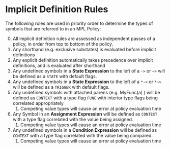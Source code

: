 # Implicit Definition Rules

The following rules are used in priority order to determine the types of symbols that are referred to in an MPL Policy:

0. All implicit definition rules are assessed as independent passes of a policy, in order from top to bottom of the policy.
1. Any shorthand (e.g. exclusive substates) is evaluated before implicit definitions
2. Any explicit definition automatically takes precedence over implicit definitions, and is evaluated after shorthand
3. Any undefined symbols in a **State Expression** to the left of a `->` or `~>` will be defined as a `STATE` with default flags.
4. Any undefined symbols in a **State Expression** to the left of a `*->` or `*~>` will be defined as a `TRIGGER` with default flags.
0. Any undefined symbols with attached parens (e.g.  MyFunc(a) ) will be defined as `CONTEXT` with a type flag `FUNC` with interior type flags being correlated appropriately
   1. Competing value types will cause an error at policy evaluation time
0. Any Symbol in an **Assignment Expression** will be defined as `CONTEXT` with a type flag correlated with the value being assigned.
   1. Competing value types will cause an error at policy evaluation time
0. Any undefined symbols in a **Condition Expression** will be defined as `CONTEXT` with a type flag correlated with the value being compared.
   1. Competing value types will cause an error at policy evaluation time

 